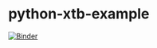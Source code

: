 # python-xtb-example
[![Binder](https://mybinder.org/badge_logo.svg)](https://mybinder.org/v2/gh/jan-janssen/python-xtb-example/HEAD?filepath=ase.ipynb)
